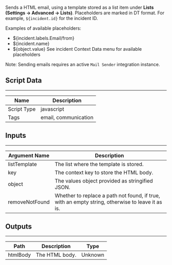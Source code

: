 Sends a HTML email, using a template stored as a list item under **Lists (Settings -> Advanced -> Lists)**.
Placeholders are marked in DT format. For example, `${incident.id}` for the incident ID.

Examples of available placeholders:

- ${incident.labels.Email/from}
- ${incident.name}
- ${object.value}
See incident Context Data menu for available placeholders

Note: Sending emails requires an active `Mail Sender` integration instance.

## Script Data

---

| **Name** | **Description** |
| --- | --- |
| Script Type | javascript |
| Tags | email, communication |


## Inputs

---

| **Argument Name** | **Description** |
| --- | --- |
| listTemplate | The list where the template is stored. |
| key | The context key to store the HTML body. |
| object | The values object provided as stringified JSON. |
| removeNotFound | Whether to replace a path not found, if true, with an empty string, otherwise to leave it as is. |

## Outputs

---

| **Path** | **Description** | **Type** |
| --- | --- | --- |
| htmlBody | The HTML body. | Unknown |
